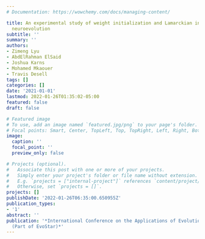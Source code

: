 ```yaml
---
# Documentation: https://wowchemy.com/docs/managing-content/

title: An experimental study of weight initialization and Lamarckian inheritance on
  neuroevolution
subtitle: ''
summary: ''
authors:
- Zimeng Lyu
- AbdElRahman ElSaid
- Joshua Karns
- Mohamed Mkaouer
- Travis Desell
tags: []
categories: []
date: '2021-01-01'
lastmod: 2022-01-26T01:35:02-05:00
featured: false
draft: false

# Featured image
# To use, add an image named `featured.jpg/png` to your page's folder.
# Focal points: Smart, Center, TopLeft, Top, TopRight, Left, Right, BottomLeft, Bottom, BottomRight.
image:
  caption: ''
  focal_point: ''
  preview_only: false

# Projects (optional).
#   Associate this post with one or more of your projects.
#   Simply enter your project's folder or file name without extension.
#   E.g. `projects = ["internal-project"]` references `content/project/deep-learning/index.md`.
#   Otherwise, set `projects = []`.
projects: []
publishDate: '2022-01-26T06:35:00.650955Z'
publication_types:
- '1'
abstract: ''
publication: '*International Conference on the Applications of Evolutionary Computation
  (Part of EvoStar)*'
---
```

